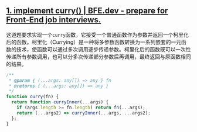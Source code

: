 ## [1. implement curry() | BFE.dev - prepare for Front-End job interviews.](https://bigfrontend.dev/problem/implement-curry)

<audio src="C:\Users\10691\Downloads\这道题要求实现一个`curry.mp3"></audio>

这道题要求实现一个`curry`函数，它接受一个普通函数作为参数并返回一个柯里化后的函数。柯里化（Currying）是一种将多参数函数转换为一系列嵌套的一元函数的技术，使函数可以通过多次调用逐步传递参数。柯里化后的函数既可以一次性传递所有参数调用，也可以分多次传递部分参数后再调用，最终返回与原函数相同的结果。

<audio src="C:\Users\10691\Downloads\解题方案通过递归实现了柯里化。.mp3"></audio>

```js
/**
 * @param { (...args: any[]) => any } fn
 * @returns { (...args: any[]) => any }
 */
function curry(fn) {
  return function curryInner(...args) {
    if (args.length >= fn.length) return fn(...args);
    return (...args2) => curryInner(...args, ...args2);
  };
}
```